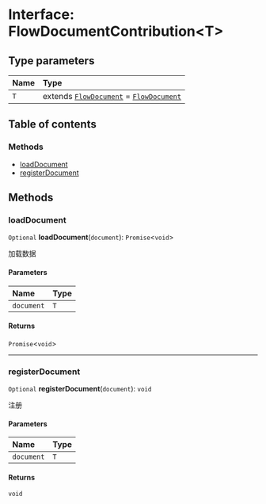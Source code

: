 # Interface: FlowDocumentContribution\<T>

## Type parameters

| Name | Type |
| :------ | :------ |
| `T` | extends [`FlowDocument`](/auto-docs/document/classes/FlowDocument.md) = [`FlowDocument`](/auto-docs/document/classes/FlowDocument.md) |

## Table of contents

### Methods

* [loadDocument](/auto-docs/document/interfaces/FlowDocumentContribution.md#loaddocument)
* [registerDocument](/auto-docs/document/interfaces/FlowDocumentContribution.md#registerdocument)

## Methods

### loadDocument

`Optional` **loadDocument**(`document`): `Promise`<`void`>

加载数据

#### Parameters

| Name | Type |
| :------ | :------ |
| `document` | `T` |

#### Returns

`Promise`<`void`>

***

### registerDocument

`Optional` **registerDocument**(`document`): `void`

注册

#### Parameters

| Name | Type |
| :------ | :------ |
| `document` | `T` |

#### Returns

`void`
